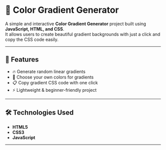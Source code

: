 # 🎨 Color Gradient Generator

A simple and interactive **Color Gradient Generator** project built using **JavaScript, HTML, and CSS**.  
It allows users to create beautiful gradient backgrounds with just a click and copy the CSS code easily.

---

## 🚀 Features
- 🔥 Generate random linear gradients  
- 🎨 Choose your own colors for gradients  
- 📋 Copy gradient CSS code with one click  
- ⚡ Lightweight & beginner-friendly project  

---

## 🛠️ Technologies Used
- **HTML5**
- **CSS3**
- **JavaScript**

---
